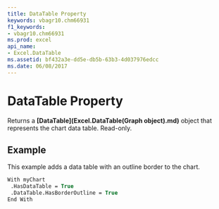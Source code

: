 ```yaml
---
title: DataTable Property
keywords: vbagr10.chm66931
f1_keywords:
- vbagr10.chm66931
ms.prod: excel
api_name:
- Excel.DataTable
ms.assetid: bf432a3e-dd5e-db5b-63b3-4d037976edcc
ms.date: 06/08/2017
---
```



# DataTable Property

Returns a  **[DataTable](Excel.DataTable(Graph object).md)** object that represents the chart data table. Read-only.


## Example

This example adds a data table with an outline border to the chart.


```vb
With myChart 
 .HasDataTable = True 
 .DataTable.HasBorderOutline = True 
End With
```


